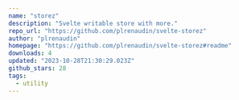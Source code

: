 ```yaml
---
name: "storez"
description: "Svelte writable store with more."
repo_url: "https://github.com/plrenaudin/svelte-storez"
author: "plrenaudin"
homepage: "https://github.com/plrenaudin/svelte-storez#readme"
downloads: 4
updated: "2023-10-28T21:30:29.023Z"
github_stars: 28
tags: 
  - utility
---
```

